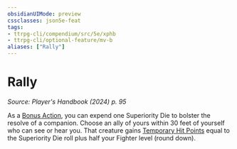 ```yaml
---
obsidianUIMode: preview
cssclasses: json5e-feat
tags:
- ttrpg-cli/compendium/src/5e/xphb
- ttrpg-cli/optional-feature/mv-b
aliases: ["Rally"]
---
```

# Rally
*Source: Player's Handbook (2024) p. 95*  

As a [Bonus Action](3-Mechanics/CLI/rules/variant-rules/bonus-action-xphb.md), you can expend one Superiority Die to bolster the resolve of a companion. Choose an ally of yours within 30 feet of yourself who can see or hear you. That creature gains [Temporary Hit Points](3-Mechanics/CLI/rules/variant-rules/temporary-hit-points-xphb.md) equal to the Superiority Die roll plus half your Fighter level (round down).